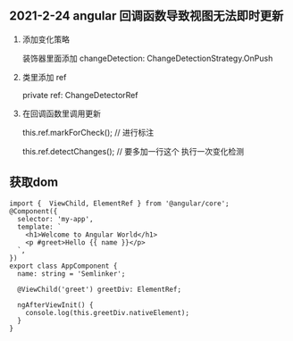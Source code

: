 ## 2021-2-24 angular 回调函数导致视图无法即时更新

1. 添加变化策略 
    
    装饰器里面添加 changeDetection: ChangeDetectionStrategy.OnPush

2. 类里添加 ref

    private ref: ChangeDetectorRef

3. 在回调函数里调用更新

    this.ref.markForCheck();    // 进行标注

    this.ref.detectChanges();   // 要多加一行这个 执行一次变化检测
## 获取dom


```
import {  ViewChild, ElementRef } from '@angular/core';
@Component({
  selector: 'my-app',
  template: `
    <h1>Welcome to Angular World</h1>
    <p #greet>Hello {{ name }}</p>
  `,
})
export class AppComponent {
  name: string = 'Semlinker';

  @ViewChild('greet') greetDiv: ElementRef;

  ngAfterViewInit() {
    console.log(this.greetDiv.nativeElement);
  }
}

```